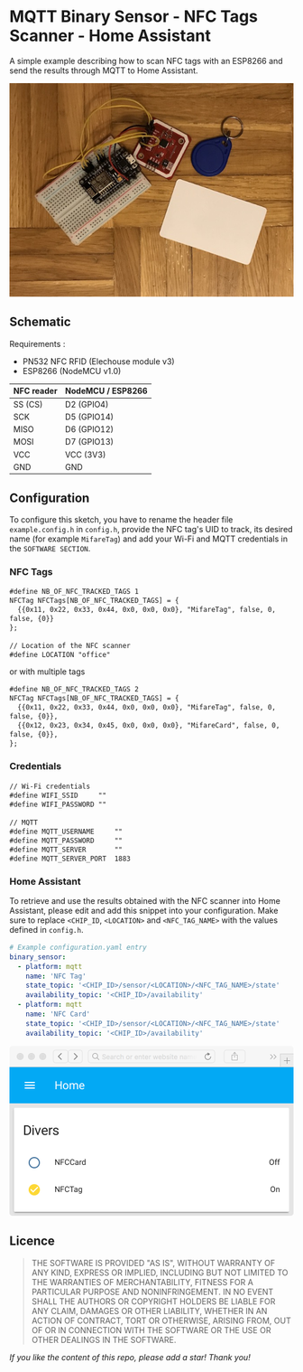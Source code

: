 # MQTT Binary Sensor - NFC Tags Scanner - Home Assistant
A simple example describing how to scan NFC tags with an ESP8266 and send the results through MQTT to Home Assistant.

![NFC](nfc_scanner.jpg)

## Schematic
Requirements :
- PN532 NFC RFID (Elechouse module v3)
- ESP8266 (NodeMCU v1.0)

| NFC reader | NodeMCU / ESP8266  |
|------------|--------------------|
| SS (CS)    | D2 (GPIO4)         |
| SCK        | D5 (GPIO14)        |
| MISO       | D6 (GPIO12)        |
| MOSI       | D7 (GPIO13)        |
| VCC        | VCC (3V3)          |
| GND        | GND                |

## Configuration
To configure this sketch, you have to rename the header file `example.config.h` in `config.h`, provide the NFC tag's UID to track, its desired name (for example `MifareTag`) and add your Wi-Fi and MQTT credentials in the `SOFTWARE SECTION`.

### NFC Tags
```
#define NB_OF_NFC_TRACKED_TAGS 1
NFCTag NFCTags[NB_OF_NFC_TRACKED_TAGS] = {
  {{0x11, 0x22, 0x33, 0x44, 0x0, 0x0, 0x0}, "MifareTag", false, 0, false, {0}}
};

// Location of the NFC scanner
#define LOCATION "office"
```
or with multiple tags
```
#define NB_OF_NFC_TRACKED_TAGS 2
NFCTag NFCTags[NB_OF_NFC_TRACKED_TAGS] = {
  {{0x11, 0x22, 0x33, 0x44, 0x0, 0x0, 0x0}, "MifareTag", false, 0, false, {0}},
  {{0x12, 0x23, 0x34, 0x45, 0x0, 0x0, 0x0}, "MifareCard", false, 0, false, {0}},
};
```

### Credentials
```
// Wi-Fi credentials
#define WIFI_SSID     ""
#define WIFI_PASSWORD ""

// MQTT
#define MQTT_USERNAME     ""
#define MQTT_PASSWORD     ""
#define MQTT_SERVER       ""
#define MQTT_SERVER_PORT  1883
```

### Home Assistant
To retrieve and use the results obtained with the NFC scanner into Home Assistant, please edit and add this snippet into your configuration. Make sure to replace `<CHIP_ID`, `<LOCATION>` and `<NFC_TAG_NAME>` with the values defined in `config.h`.

```yaml
# Example configuration.yaml entry
binary_sensor:
  - platform: mqtt
    name: 'NFC Tag'
    state_topic: '<CHIP_ID>/sensor/<LOCATION>/<NFC_TAG_NAME>/state'
    availability_topic: '<CHIP_ID>/availability'
  - platform: mqtt
    name: 'NFC Card'
    state_topic: '<CHIP_ID>/sensor/<LOCATION>/<NFC_TAG_NAME>/state'
    availability_topic: '<CHIP_ID>/availability'
```

![HA](ha.png)

## Licence
> THE SOFTWARE IS PROVIDED "AS IS", WITHOUT WARRANTY OF ANY KIND, EXPRESS OR
  IMPLIED, INCLUDING BUT NOT LIMITED TO THE WARRANTIES OF MERCHANTABILITY,
  FITNESS FOR A PARTICULAR PURPOSE AND NONINFRINGEMENT. IN NO EVENT SHALL THE
  AUTHORS OR COPYRIGHT HOLDERS BE LIABLE FOR ANY CLAIM, DAMAGES OR OTHER
  LIABILITY, WHETHER IN AN ACTION OF CONTRACT, TORT OR OTHERWISE, ARISING FROM,
  OUT OF OR IN CONNECTION WITH THE SOFTWARE OR THE USE OR OTHER DEALINGS IN THE
  SOFTWARE.

*If you like the content of this repo, please add a star! Thank you!*
